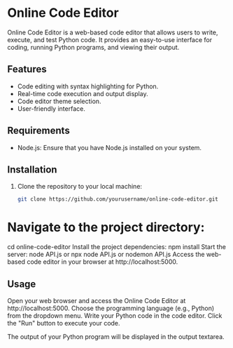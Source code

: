 # Online Code Editor

Online Code Editor is a web-based code editor that allows users to write, execute, and test Python code. It provides an easy-to-use interface for coding, running Python programs, and viewing their output.

## Features

- Code editing with syntax highlighting for Python.
- Real-time code execution and output display.
- Code editor theme selection.
- User-friendly interface.

## Requirements

- Node.js: Ensure that you have Node.js installed on your system.

## Installation

1. Clone the repository to your local machine:

   ```bash
   git clone https://github.com/yourusername/online-code-editor.git

# Navigate to the project directory:
cd online-code-editor
Install the project dependencies:
npm install
Start the server:
node API.js or npx node API.js or nodemon API.js 
Access the web-based code editor in your browser at http://localhost:5000.

## Usage
Open your web browser and access the Online Code Editor at http://localhost:5000.
Choose the programming language (e.g., Python) from the dropdown menu.
Write your Python code in the code editor.
Click the "Run" button to execute your code.

The output of your Python program will be displayed in the output textarea.
